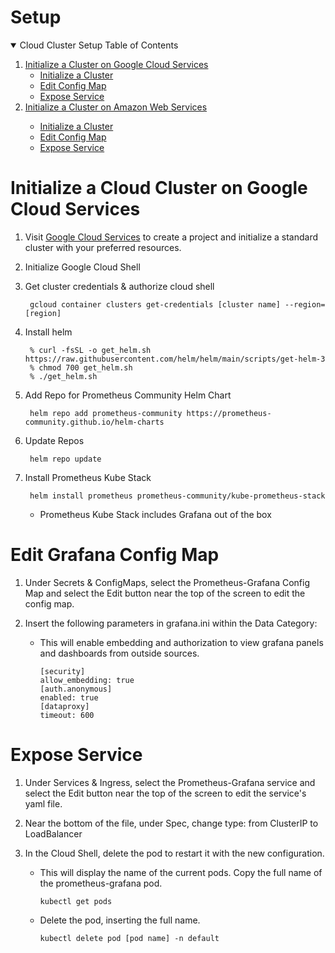 # Setup

<!-- SETUP TABLE OF CONTENTS -->
<details open="open">
  <summary>Cloud Cluster Setup Table of Contents</summary>
  <ol>
    <li>
      <a href="#initialize-a-cloud-cluster-on-google-cloud-services">Initialize a Cluster on Google Cloud Services</a>
      <ul>
        <li><a href="#initialize-cloud-cluster">Initialize a Cluster</a></li>
        <li><a href="#initialize-cloud-cluster">Edit Config Map</a></li>
        <li><a href="#initialize-cloud-cluster">Expose Service</a></li>
      </ul>
    </li>
    <li><a href="#initialize-minikube-cluster---mac-os">Initialize a Cluster on Amazon Web Services</li>
      <ul>
        <li><a href="#initialize-cloud-cluster">Initialize a Cluster</a></li>
        <li><a href="#initialize-cloud-cluster">Edit Config Map</a></li>
        <li><a href="#initialize-cloud-cluster">Expose Service</a></li>
      </ul>
  </ol>
</details>


# Initialize a Cloud Cluster on Google Cloud Services
1. Visit [Google Cloud Services](https://console.cloud.google.com/kubernetes/) to create a project and initialize a standard cluster with your preferred resources.


2. Initialize Google Cloud Shell
        
3. Get cluster credentials & authorize cloud shell

        gcloud container clusters get-credentials [cluster name] --region=[region]

4. Install helm

        % curl -fsSL -o get_helm.sh https://raw.githubusercontent.com/helm/helm/main/scripts/get-helm-3
      	% chmod 700 get_helm.sh
        % ./get_helm.sh


5. Add Repo for Prometheus Community Helm Chart

        helm repo add prometheus-community https://prometheus-community.github.io/helm-charts 

6. Update Repos

        helm repo update 

7. Install Prometheus Kube Stack

        helm install prometheus prometheus-community/kube-prometheus-stack 
    * Prometheus Kube Stack includes Grafana out of the box


# Edit Grafana Config Map

1. Under Secrets & ConfigMaps, select the Prometheus-Grafana Config Map and select the Edit button near the top of the screen to edit the config map.

2. Insert the following parameters in grafana.ini within the Data Category:
    * This will enable embedding and authorization to view grafana panels and dashboards from outside sources.

          [security]
          allow_embedding: true
          [auth.anonymous]
          enabled: true
          [dataproxy]
          timeout: 600
        
# Expose Service

1. Under Services & Ingress, select the Prometheus-Grafana service and select the Edit button near the top of the screen to edit the service's yaml file. 

2. Near the bottom of the file, under Spec, change type: from ClusterIP to LoadBalancer

3. In the Cloud Shell, delete the pod to restart it with the new configuration.
    * This will display the name of the current pods. Copy the full name of the prometheus-grafana pod.
    
          kubectl get pods
    * Delete the pod, inserting the full name.
    
          kubectl delete pod [pod name] -n default